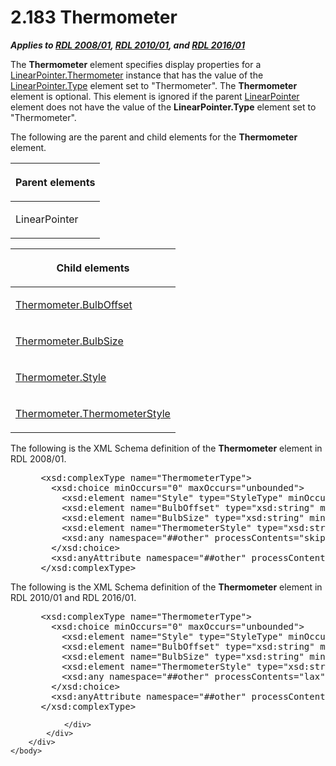 <html dir="LTR" xmlns:mshelp="http://msdn.microsoft.com/mshelp" xmlns:ddue="http://ddue.schemas.microsoft.com/authoring/2003/5" xmlns:xlink="http://www.w3.org/1999/xlink" xmlns:tool="http://www.microsoft.com/tooltip">
    <head>
        <meta http-equiv="Content-Type" content="text/html; CHARSET=utf-8"></meta>
        <meta name="save" content="history"></meta>
        <title>2.183 Thermometer</title>
        <xml>
            <mshelp:toctitle title="2.183 Thermometer"></mshelp:toctitle>
            <mshelp:rltitle title="[MS-RDL]: Thermometer"></mshelp:rltitle>
            <mshelp:keyword index="A" term="5cc97283-ef00-48ec-8de1-ace6325fb3ec"></mshelp:keyword>
            <mshelp:attr name="DCSext.ContentType" value="open specification"></mshelp:attr>
            <mshelp:attr name="AssetID" value="5cc97283-ef00-48ec-8de1-ace6325fb3ec"></mshelp:attr>
            <mshelp:attr name="TopicType" value="kbRef"></mshelp:attr>
            <mshelp:attr name="DCSext.Title" value="[MS-RDL]: Thermometer" />
        </xml>
    </head>
    <body>
        <div id="header">
            <h1 class="heading">2.183 Thermometer</h1>
        </div>
        <div id="mainSection">
            <div id="mainBody">
                <div id="allHistory" class="saveHistory"></div>
                <div id="sectionSection0" class="section" name="collapseableSection">
                    

<p><b><i>Applies to </i></b><a href="1e855f94-4617-47e4-b89e-0856c6cb420f.md"><b><i>RDL 2008/01</i></b></a><b><i>,
</i></b><a href="3428e690-a348-4ec7-8a6a-8efb42d2cdee.md"><b><i>RDL 2010/01</i></b></a><b><i>,
and </i></b><a href="52ce3983-2bfc-4e72-9359-42aaf5fe4509.md"><b><i>RDL 2016/01</i></b></a></p>

<p>The <b>Thermometer</b> element specifies display properties
for a <a href="7b5c277d-41ad-4b67-8ac6-766b5e380161.md">LinearPointer.Thermometer</a>
instance that has the value of the <a href="927b0d2c-1e9c-4221-ae01-8547c3274f98.md">LinearPointer.Type</a> element
set to &quot;Thermometer&quot;. The <b>Thermometer</b> element is optional.
This element is ignored if the parent <a href="19cdf02f-fcd5-41ca-b086-355eedb983b6.md">LinearPointer</a> element does
not have the value of the <b>LinearPointer.Type</b> element set to
&quot;Thermometer&quot;.</p>

<p>The following are the parent and child elements for the <b>Thermometer</b>
element.</p>

<table>
 <thead>
  <tr>
   <th>
   <p>Parent elements</p>
   </th>
  </tr>
 </thead>
 <tr>
  <td>
  <p>LinearPointer </p>
  </td>
 </tr>
</table>

<p> </p>

<table>
 <thead>
  <tr>
   <th>
   <p>Child elements</p>
   </th>
  </tr>
 </thead>
 <tr>
  <td>
  <p><a href="b5734781-1f56-4467-890d-4a4f31d6a4af.md">Thermometer.BulbOffset</a></p>
  </td>
 </tr>
 <tr>
  <td>
  <p><a href="9eb12539-b937-4b55-8c4c-abdad6f682d6.md">Thermometer.BulbSize</a>
  </p>
  </td>
 </tr>
 <tr>
  <td>
  <p><a href="3c4ca775-611a-4a48-80a7-c167050a4c94.md">Thermometer.Style</a>
  </p>
  </td>
 </tr>
 <tr>
  <td>
  <p><a href="82c90b65-fe3d-4e75-8e03-67adb175683a.md">Thermometer.ThermometerStyle</a>
  </p>
  </td>
 </tr>
</table>

<p>The following is the XML Schema definition of the <b>Thermometer</b>
element in RDL 2008/01.</p>

<dl>
<dd>
<div><pre> &lt;xsd:complexType name=&quot;ThermometerType&quot;&gt;
   &lt;xsd:choice minOccurs=&quot;0&quot; maxOccurs=&quot;unbounded&quot;&gt;
     &lt;xsd:element name=&quot;Style&quot; type=&quot;StyleType&quot; minOccurs=&quot;0&quot; /&gt;
     &lt;xsd:element name=&quot;BulbOffset&quot; type=&quot;xsd:string&quot; minOccurs=&quot;0&quot; /&gt;
     &lt;xsd:element name=&quot;BulbSize&quot; type=&quot;xsd:string&quot; minOccurs=&quot;0&quot; /&gt;
     &lt;xsd:element name=&quot;ThermometerStyle&quot; type=&quot;xsd:string&quot; minOccurs=&quot;0&quot; /&gt;
     &lt;xsd:any namespace=&quot;##other&quot; processContents=&quot;skip&quot; /&gt;
   &lt;/xsd:choice&gt;
   &lt;xsd:anyAttribute namespace=&quot;##other&quot; processContents=&quot;skip&quot; /&gt;
 &lt;/xsd:complexType&gt;
</pre></div>
</dd></dl>

<p>The following is the XML Schema definition of the <b>Thermometer</b>
element in RDL 2010/01 and RDL 2016/01.</p>

<dl>
<dd>
<div><pre> &lt;xsd:complexType name=&quot;ThermometerType&quot;&gt;
   &lt;xsd:choice minOccurs=&quot;0&quot; maxOccurs=&quot;unbounded&quot;&gt;
     &lt;xsd:element name=&quot;Style&quot; type=&quot;StyleType&quot; minOccurs=&quot;0&quot; /&gt;
     &lt;xsd:element name=&quot;BulbOffset&quot; type=&quot;xsd:string&quot; minOccurs=&quot;0&quot; /&gt;
     &lt;xsd:element name=&quot;BulbSize&quot; type=&quot;xsd:string&quot; minOccurs=&quot;0&quot; /&gt;
     &lt;xsd:element name=&quot;ThermometerStyle&quot; type=&quot;xsd:string&quot; minOccurs=&quot;0&quot; /&gt;
     &lt;xsd:any namespace=&quot;##other&quot; processContents=&quot;lax&quot; /&gt;
   &lt;/xsd:choice&gt;
   &lt;xsd:anyAttribute namespace=&quot;##other&quot; processContents=&quot;lax&quot; /&gt;
 &lt;/xsd:complexType&gt;
</pre></div>
</dd></dl>


                </div>
            </div>
        </div>
    </body>
</html>